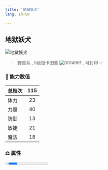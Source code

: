```yaml
---
title: '地狱妖犬'
lang: zh-CN

---
```



## 地狱妖犬

![地狱妖犬](https://user-images.githubusercontent.com/78347270/115937651-66855180-a4d3-11eb-950c-f045e942e66d.gif) 

> 野兽系 , 5级银卡图鉴 ![0014961](https://user-images.githubusercontent.com/78347270/115963858-4e0d4980-a55c-11eb-87f1-acea62ff25da.gif) , 可封印 ✅ 


### 💪 能力数值

| 总档次       | 115            |
| :----------- |:-------------:|
| 体力      | 23   <Stars :number="2.5" />  |
| 力量      | 40   <Stars :number="4" />  |
| 防御      | 13  <Stars :number="1.5" />  | 
| 敏捷      | 21  <Stars :number="2" />  | 
| 魔法      | 18  <Stars :number="2" />   | 


### ⚖️ 属性

<Progress earth :number="4" />

<Progress water :number="0" />

<Progress fire :number="0" />

<Progress wind :number="6" />

### ✨ 技能栏 <Strong>7个</Strong>

- 攻击
- 防御
- 诸刃 Lv1

### 👶 1级出现点

- 莎莲娜岛，杰诺瓦镇域(119,320)



